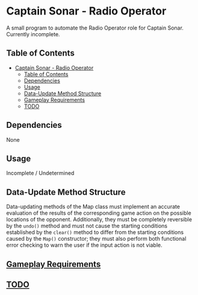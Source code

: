 # Captain Sonar - Radio Operator

A small program to automate the Radio Operator role for Captain Sonar.  Currently incomplete.

## Table of Contents

- [Captain Sonar - Radio Operator](#captain-sonar---radio-operator)
  - [Table of Contents](#table-of-contents)
  - [Dependencies](#dependencies)
  - [Usage](#usage)
  - [Data-Update Method Structure](#data-update-method-structure)
  - [Gameplay Requirements](#gameplay-requirements)
  - [TODO](#todo)

## Dependencies

None

## Usage

Incomplete / Undetermined

## Data-Update Method Structure

Data-updating methods of the Map class must implement an accurate evaluation of the results of the corresponding game action on the possible locations of the opponent. Additionally, they must be completely reversible by the `undo()` method and must not cause the starting conditions established by the `clear()` method to differ from the starting conditions caused by the `Map()` constructor; they must also perform both functional error checking to warn the user if the input action is not viable.

## [Gameplay Requirements](gameplay_requirements.md)

## [TODO](TODO.md)